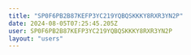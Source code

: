 ```yaml
---
title: "SP0F6PB2B87KEFP3YC219YQBQSKKKY8RXR3YN2P"
date: 2024-08-05T07:25:45.205Z
user: SP0F6PB2B87KEFP3YC219YQBQSKKKY8RXR3YN2P
layout: "users"
---
```

    